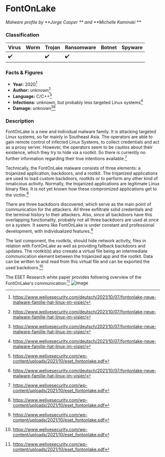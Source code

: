 # FontOnLake

_Malware profile by **Jorge Casper ** and **Michelle Kaminski **_

### Classification 

| Virus              | Worm               | Trojan             | Ransomware         | Botnet             | Spyware                                   |
|:-------------------|:-------------------|:-------------------|:-------------------|:-------------------|:----------------------------------------|
| :heavy_check_mark: |  | :heavy_check_mark: | :heavy_check_mark: | | |:heavy_check_mark:

### Facts & Figures

* **Year:** 2020[^2]
* **Author:** unknown[^2]
* **Language:** C/C++[^2]
* **Infections:** unknown, but probably less targeted Linux systems[^2]
* **Damage:** unknown[^1][^2]

### Description

FontOnLake is a new and individual malware family. It is attacking targeted Linux systems, so far mainly in Southeast Asia. The operators are able to gain remote control of infected Linux Systems, to collect credentials and act as a proxy server. However, the operators seem to be cautios about their existence, which they try to hide via a rootkit. So there is currently no further information regarding their true intentions available.[^1]

Technically, the FontOnLake malware consists of three elements: a trojanized application, backdoors, and a rootkit. The trojanized applications are used to load
custom backdoors, rootkits or to perform any other kind of nmalicious activity. Normally, the trojanized applications are legitimate Linux binary files. It is
not yet known how these compromized applications get to the victim.[^1]

There are three backdoors discovered, which serve as the main point of communication for the attackers. All three exfiltrate sshd credentials and the terminal
history to their attackers. Also, since all backdoors have this overlapping functionality, probably not all three backdoors are used at once on a system. It seems like FontOnLake is under constant and professional development, with individualized features.[^1]

The last component, the rootkits, should hide network activity, files in relation with FontOnLake as well as providing fallback backdoors and updates. The rootkit(s) also creeate a virtual file being an intermediate communication element between the trojanized app and the rootkit. Data can be written to and read
from this virtual file and can be exported the used backdoors.[^1]

The ESET Research white paper provides following overview of the FontOnLake's communication:[^1]
![image](https://user-images.githubusercontent.com/65011017/140792479-5e71f1de-303f-4f02-a378-bd52f51c43a1.png)


[^1]: https://www.welivesecurity.com/wp-content/uploads/2021/10/eset_fontonlake.pdf
[^2]: https://www.welivesecurity.com/deutsch/2021/10/07/fontonlake-neue-malware-familie-hat-linux-im-visier/
